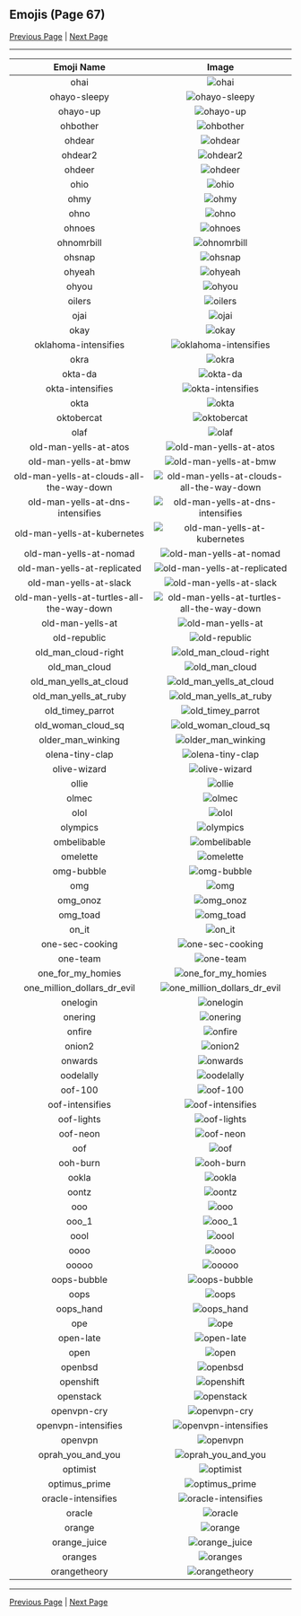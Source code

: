 
## Emojis (Page 67)

[Previous Page](/docs/hc/page-n-0066.md)
  | [Next Page](/docs/hc/page-o-0068.md)

<hr />

|Emoji Name|Image|
| :-: | :-: |
|ohai| ![ohai](/emojis/hc/ohai.jpg)|
|ohayo-sleepy| ![ohayo-sleepy](/emojis/hc/ohayo-sleepy.png)|
|ohayo-up| ![ohayo-up](/emojis/hc/ohayo-up.png)|
|ohbother| ![ohbother](/emojis/hc/ohbother.png)|
|ohdear| ![ohdear](/emojis/hc/ohdear.png)|
|ohdear2| ![ohdear2](/emojis/hc/ohdear2.png)|
|ohdeer| ![ohdeer](/emojis/hc/ohdeer.png)|
|ohio| ![ohio](/emojis/hc/ohio.png)|
|ohmy| ![ohmy](/emojis/hc/ohmy.png)|
|ohno| ![ohno](/emojis/hc/ohno.png)|
|ohnoes| ![ohnoes](/emojis/hc/ohnoes.gif)|
|ohnomrbill| ![ohnomrbill](/emojis/hc/ohnomrbill.gif)|
|ohsnap| ![ohsnap](/emojis/hc/ohsnap.jpg)|
|ohyeah| ![ohyeah](/emojis/hc/ohyeah.gif)|
|ohyou| ![ohyou](/emojis/hc/ohyou.jpg)|
|oilers| ![oilers](/emojis/hc/oilers.png)|
|ojai| ![ojai](/emojis/hc/ojai.jpg)|
|okay| ![okay](/emojis/hc/okay.jpg)|
|oklahoma-intensifies| ![oklahoma-intensifies](/emojis/hc/oklahoma-intensifies.gif)|
|okra| ![okra](/emojis/hc/okra.png)|
|okta-da| ![okta-da](/emojis/hc/okta-da.png)|
|okta-intensifies| ![okta-intensifies](/emojis/hc/okta-intensifies.gif)|
|okta| ![okta](/emojis/hc/okta.png)|
|oktobercat| ![oktobercat](/emojis/hc/oktobercat.png)|
|olaf| ![olaf](/emojis/hc/olaf.png)|
|old-man-yells-at-atos| ![old-man-yells-at-atos](/emojis/hc/old-man-yells-at-atos.png)|
|old-man-yells-at-bmw| ![old-man-yells-at-bmw](/emojis/hc/old-man-yells-at-bmw.png)|
|old-man-yells-at-clouds-all-the-way-down| ![old-man-yells-at-clouds-all-the-way-down](/emojis/hc/old-man-yells-at-clouds-all-the-way-down.gif)|
|old-man-yells-at-dns-intensifies| ![old-man-yells-at-dns-intensifies](/emojis/hc/old-man-yells-at-dns-intensifies.gif)|
|old-man-yells-at-kubernetes| ![old-man-yells-at-kubernetes](/emojis/hc/old-man-yells-at-kubernetes.png)|
|old-man-yells-at-nomad| ![old-man-yells-at-nomad](/emojis/hc/old-man-yells-at-nomad.png)|
|old-man-yells-at-replicated| ![old-man-yells-at-replicated](/emojis/hc/old-man-yells-at-replicated.png)|
|old-man-yells-at-slack| ![old-man-yells-at-slack](/emojis/hc/old-man-yells-at-slack.png)|
|old-man-yells-at-turtles-all-the-way-down| ![old-man-yells-at-turtles-all-the-way-down](/emojis/hc/old-man-yells-at-turtles-all-the-way-down.gif)|
|old-man-yells-at| ![old-man-yells-at](/emojis/hc/old-man-yells-at.png)|
|old-republic| ![old-republic](/emojis/hc/old-republic.png)|
|old_man_cloud-right| ![old_man_cloud-right](/emojis/hc/old_man_cloud-right.jpg)|
|old_man_cloud| ![old_man_cloud](/emojis/hc/old_man_cloud.jpg)|
|old_man_yells_at_cloud| ![old_man_yells_at_cloud](/emojis/hc/old_man_yells_at_cloud.jpg)|
|old_man_yells_at_ruby| ![old_man_yells_at_ruby](/emojis/hc/old_man_yells_at_ruby.png)|
|old_timey_parrot| ![old_timey_parrot](/emojis/hc/old_timey_parrot.gif)|
|old_woman_cloud_sq| ![old_woman_cloud_sq](/emojis/hc/old_woman_cloud_sq.jpg)|
|older_man_winking| ![older_man_winking](/emojis/hc/older_man_winking.gif)|
|olena-tiny-clap| ![olena-tiny-clap](/emojis/hc/olena-tiny-clap.gif)|
|olive-wizard| ![olive-wizard](/emojis/hc/olive-wizard.png)|
|ollie| ![ollie](/emojis/hc/ollie.jpg)|
|olmec| ![olmec](/emojis/hc/olmec.jpg)|
|olol| ![olol](/emojis/hc/olol.gif)|
|olympics| ![olympics](/emojis/hc/olympics.png)|
|ombelibable| ![ombelibable](/emojis/hc/ombelibable.png)|
|omelette| ![omelette](/emojis/hc/omelette.png)|
|omg-bubble| ![omg-bubble](/emojis/hc/omg-bubble.gif)|
|omg| ![omg](/emojis/hc/omg.gif)|
|omg_onoz| ![omg_onoz](/emojis/hc/omg_onoz.gif)|
|omg_toad| ![omg_toad](/emojis/hc/omg_toad.png)|
|on_it| ![on_it](/emojis/hc/on_it.png)|
|one-sec-cooking| ![one-sec-cooking](/emojis/hc/one-sec-cooking.png)|
|one-team| ![one-team](/emojis/hc/one-team.png)|
|one_for_my_homies| ![one_for_my_homies](/emojis/hc/one_for_my_homies.gif)|
|one_million_dollars_dr_evil| ![one_million_dollars_dr_evil](/emojis/hc/one_million_dollars_dr_evil.jpg)|
|onelogin| ![onelogin](/emojis/hc/onelogin.png)|
|onering| ![onering](/emojis/hc/onering.png)|
|onfire| ![onfire](/emojis/hc/onfire.gif)|
|onion2| ![onion2](/emojis/hc/onion2.png)|
|onwards| ![onwards](/emojis/hc/onwards.png)|
|oodelally| ![oodelally](/emojis/hc/oodelally.gif)|
|oof-100| ![oof-100](/emojis/hc/oof-100.png)|
|oof-intensifies| ![oof-intensifies](/emojis/hc/oof-intensifies.gif)|
|oof-lights| ![oof-lights](/emojis/hc/oof-lights.gif)|
|oof-neon| ![oof-neon](/emojis/hc/oof-neon.gif)|
|oof| ![oof](/emojis/hc/oof.jpg)|
|ooh-burn| ![ooh-burn](/emojis/hc/ooh-burn.png)|
|ookla| ![ookla](/emojis/hc/ookla.jpg)|
|oontz| ![oontz](/emojis/hc/oontz.gif)|
|ooo| ![ooo](/emojis/hc/ooo.jpg)|
|ooo_1| ![ooo_1](/emojis/hc/ooo_1.png)|
|oool| ![oool](/emojis/hc/oool.png)|
|oooo| ![oooo](/emojis/hc/oooo.png)|
|ooooo| ![ooooo](/emojis/hc/ooooo.png)|
|oops-bubble| ![oops-bubble](/emojis/hc/oops-bubble.gif)|
|oops| ![oops](/emojis/hc/oops.jpg)|
|oops_hand| ![oops_hand](/emojis/hc/oops_hand.png)|
|ope| ![ope](/emojis/hc/ope.png)|
|open-late| ![open-late](/emojis/hc/open-late.jpg)|
|open| ![open](/emojis/hc/open.png)|
|openbsd| ![openbsd](/emojis/hc/openbsd.gif)|
|openshift| ![openshift](/emojis/hc/openshift.png)|
|openstack| ![openstack](/emojis/hc/openstack.png)|
|openvpn-cry| ![openvpn-cry](/emojis/hc/openvpn-cry.gif)|
|openvpn-intensifies| ![openvpn-intensifies](/emojis/hc/openvpn-intensifies.gif)|
|openvpn| ![openvpn](/emojis/hc/openvpn.png)|
|oprah_you_and_you| ![oprah_you_and_you](/emojis/hc/oprah_you_and_you.gif)|
|optimist| ![optimist](/emojis/hc/optimist.png)|
|optimus_prime| ![optimus_prime](/emojis/hc/optimus_prime.png)|
|oracle-intensifies| ![oracle-intensifies](/emojis/hc/oracle-intensifies.gif)|
|oracle| ![oracle](/emojis/hc/oracle.jpg)|
|orange| ![orange](/emojis/hc/orange.png)|
|orange_juice| ![orange_juice](/emojis/hc/orange_juice.png)|
|oranges| ![oranges](/emojis/hc/oranges.png)|
|orangetheory| ![orangetheory](/emojis/hc/orangetheory.png)|

<hr/>

[Previous Page](/docs/hc/page-n-0066.md)
  | [Next Page](/docs/hc/page-o-0068.md)